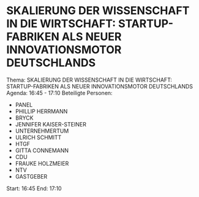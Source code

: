 # SKALIERUNG DER WISSENSCHAFT IN DIE WIRTSCHAFT: STARTUP-FABRIKEN ALS NEUER INNOVATIONSMOTOR DEUTSCHLANDS
Thema: SKALIERUNG DER WISSENSCHAFT IN DIE WIRTSCHAFT: STARTUP-FABRIKEN ALS NEUER INNOVATIONSMOTOR DEUTSCHLANDS
Agenda: 16:45 - 17:10
Beteiligte Personen:
- PANEL
- PHILLIP HERRMANN
- BRYCK
- JENNIFER KAISER-STEINER
- UNTERNEHMERTUM
- ULRICH SCHMITT
- HTGF
- GITTA CONNEMANN
- CDU
- FRAUKE HOLZMEIER
- NTV
- GASTGEBER

Start: 16:45
End: 17:10
